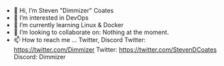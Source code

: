 - 👋 Hi, I’m Steven "Dimmizer" Coates
- 👀 I’m interested in DevOps
- 🌱 I’m currently learning Linux & Docker
- 💞️ I’m looking to collaborate on: Nothing at the moment.
- 📫 How to reach me ... Twitter, Discord
Twitter: https://twitter.com/Dimmizer
Twitter: https://twitter.com/StevenDCoates
Discord: Dimmizer

<!---
Dimmizer/Dimmizer is a ✨ special ✨ repository because its `README.md` (this file) appears on your GitHub profile.
You can click the Preview link to take a look at your changes.
--->
